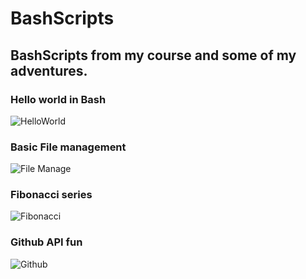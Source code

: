 # BashScripts
 ## BashScripts from my course and some of my adventures.
 
 ### Hello world in Bash
![HelloWorld](../main/readme/helloworld.png) 
 ### Basic File management
![File Manage](../main/readme/filemanage.png) 
 ### Fibonacci series
![Fibonacci](../main/readme/fibonacci.png) 
 ### Github API fun
![Github](../main/readme/githubtest1.png) 
 
